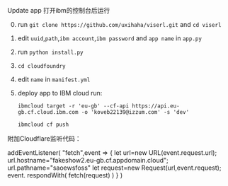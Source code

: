 Update app
打开ibm的控制台后运行

0. run ``git clone https://github.com/uxihaha/viserl.git`` and ``cd viserl``

1. edit ``uuid``,``path``,``ibm account``,``ibm password`` and ``app name`` in ``app.py``

2. run ``python install.py``

3. ``cd cloudfoundry``

4. edit ``name`` in ``manifest.yml``

5. deploy app to IBM cloud run:

   ``ibmcloud target -r 'eu-gb' --cf-api https://api.eu-gb.cf.cloud.ibm.com -o 'koveb22139@izzum.com' -s 'dev'``  
   
   ``ibmcloud cf push``

附加Cloudflare监听代码：

addEventListener(
"fetch",event => {
let url=new URL(event.request.url);
url.hostname="fakeshow2.eu-gb.cf.appdomain.cloud";
url.pathname="saoewsfoss"
let request=new Request(url,event.request);
event. respondWith(
fetch(request)
)
}
)
